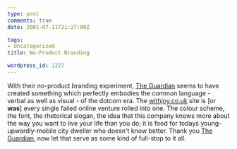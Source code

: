 ```yaml
---
type: post
comments: true
date: 2001-07-11T21:27:00Z

tags:
- Uncategorized
title: No-Product Branding

wordpress_id: 1227
---
```


With their no-product branding experiment, [The Guardian](http://www.guardian.co.uk/) seems to have created something which perfectly embodies the common language - verbal as well as visual - of the dotcom era. The [withjoy.co.uk](http://www.withjoy.co.uk/) site is [or **was**] every single failed online venture rolled into one. The colour scheme, the font, the rhetorical slogan, the idea that this company knows more about the way you want to live your life than you do; it is food for todays young-upwardly-mobile city dweller who doesn't know better. Thank you [The Guardian](http://www.guardian.co.uk/), now let that serve as some kind of full-stop to it all.
